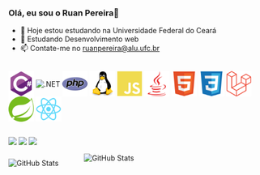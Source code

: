 ### Olá, eu sou o Ruan Pereira👋


- 🔭 Hoje estou estudando na Universidade Federal do Ceará
- 🌱 Estudando Desenvolvimento web
- 📫 Contate-me no ruanpereira@alu.ufc.br 




<div style="display: inline_block"><br>
<img align="center" alt="Rafa-CSS" height="50" width="50" src="https://raw.githubusercontent.com/devicons/devicon/master/icons/csharp/csharp-original.svg">
<img align="center" alt=".NET" height="50" width="50" src="https://upload.wikimedia.org/wikipedia/commons/e/ee/.NET_Core_Logo.svg">
<img align="center" alt="Ruan-php" height="50" width="50" src="https://raw.githubusercontent.com/devicons/devicon/master/icons/php/php-original.svg">
<img align="center" alt="Ruan-linux" height="50" width="50" src="https://raw.githubusercontent.com/devicons/devicon/master/icons/linux/linux-original.svg">
<img align="center" alt="Ruan-Js" height="50" width="50" src="https://raw.githubusercontent.com/devicons/devicon/master/icons/javascript/javascript-plain.svg">
<img align="center" alt="Ruan-Java" height="50" width="50" src="https://raw.githubusercontent.com/devicons/devicon/master/icons/java/java-plain.svg">
<img align="center" alt="Rafa-HTML" height="50" width="50" src="https://raw.githubusercontent.com/devicons/devicon/master/icons/html5/html5-original.svg">
<img align="center" alt="Rafa-CSS" height="50" width="50" src="https://raw.githubusercontent.com/devicons/devicon/master/icons/css3/css3-original.svg">
<img align="center" alt="Rafa-Laravel" height="50" width="50" src="https://raw.githubusercontent.com/devicons/devicon/master/icons/laravel/laravel-original.svg">
<img align="center" alt="Rafa-Spring" height="50" width="50" src="https://raw.githubusercontent.com/devicons/devicon/master/icons/spring/spring-original.svg">
<img align="center" alt="Rafa-React" height="50" width="50" src="https://raw.githubusercontent.com/devicons/devicon/master/icons/react/react-original.svg">


  
</div>
  
  ##
 
<div> 

  <a href="https://instagram.com/ruanpereira__" target="_blank"><img src="https://img.shields.io/badge/-Instagram-%23E4405F?style=for-the-badge&logo=instagram&logoColor=white" target="_blank"></a>
  <a href = "mailto:ruanpereira@alu.ufc.br"><img src="https://img.shields.io/badge/-Gmail-%23333?style=for-the-badge&logo=gmail&logoColor=white" target="_blank"></a>
  <a href="https://www.linkedin.com/in/ruan-pereira-do-nascimento-ab6a45228/" target="_blank"><img src="https://img.shields.io/badge/-LinkedIn-%230077B5?style=for-the-badge&logo=linkedin&logoColor=white" target="_blank"></a> 
  
</div>

 <div style="display: flex; align-items: center; gap: 50px;">
  <img 
    alt="GitHub Stats" 
    height="200" 
    src="https://github-readme-stats.vercel.app/api?username=RuanPereiradev&show_icons=true&theme=tokyonight&count_private=true"
  />
  <img 
    alt="GitHub Stats" 
    height="220" 
    src="https://github-readme-stats.vercel.app/api/top-langs/?username=RuanPereiradev&theme=tokyonight&layout=compact&custom_title=Tecnologias&langs_count=5" 
  />
</div>



